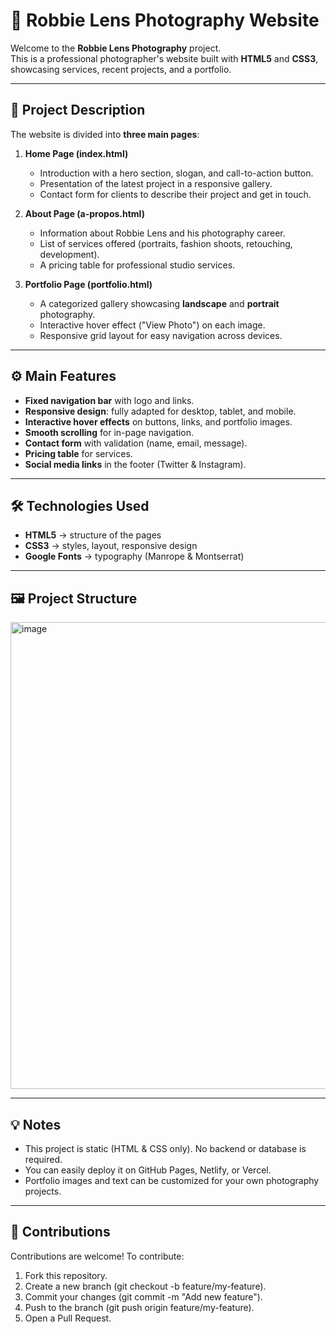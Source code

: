 #   📸 Robbie Lens Photography Website

Welcome to the **Robbie Lens Photography** project.  
This is a professional photographer's website built with **HTML5** and **CSS3**, showcasing services, recent projects, and a portfolio.  

---

## 📄 Project Description

The website is divided into **three main pages**:

1. **Home Page (index.html)**  
   - Introduction with a hero section, slogan, and call-to-action button.  
   - Presentation of the latest project in a responsive gallery.  
   - Contact form for clients to describe their project and get in touch.  

2. **About Page (a-propos.html)**  
   - Information about Robbie Lens and his photography career.  
   - List of services offered (portraits, fashion shoots, retouching, development).  
   - A pricing table for professional studio services.  

3. **Portfolio Page (portfolio.html)**  
   - A categorized gallery showcasing **landscape** and **portrait** photography.  
   - Interactive hover effect ("View Photo") on each image.  
   - Responsive grid layout for easy navigation across devices.  

---

## ⚙️ Main Features

- **Fixed navigation bar** with logo and links.  
- **Responsive design**: fully adapted for desktop, tablet, and mobile.  
- **Interactive hover effects** on buttons, links, and portfolio images.  
- **Smooth scrolling** for in-page navigation.  
- **Contact form** with validation (name, email, message).  
- **Pricing table** for services.  
- **Social media links** in the footer (Twitter & Instagram).  

---

## 🛠 Technologies Used

- **HTML5** → structure of the pages  
- **CSS3** → styles, layout, responsive design  
- **Google Fonts** → typography (Manrope & Montserrat)  

---

## 🖼 Project Structure
<img width="582" height="747" alt="image" src="https://github.com/user-attachments/assets/70afe268-cd7a-4768-a220-32dd252c0e24" />

---

## 💡 Notes

 - This project is static (HTML & CSS only). No backend or database is required.
 - You can easily deploy it on GitHub Pages, Netlify, or Vercel.
 - Portfolio images and text can be customized for your own photography projects.
   
---

## 🤝 Contributions
Contributions are welcome!
To contribute:

1. Fork this repository.
2. Create a new branch (git checkout -b feature/my-feature).
3. Commit your changes (git commit -m "Add new feature").
4. Push to the branch (git push origin feature/my-feature).
5. Open a Pull Request.



